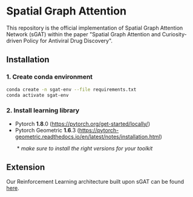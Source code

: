 # Spatial Graph Attention

This repository is the official implementation of Spatial Graph Attention Network (sGAT) within the paper "Spatial Graph Attention and Curiosity-driven Policy for Antiviral Drug Discovery". 


## Installation

### 1. Create conda environment
```bash
conda create -n sgat-env --file requirements.txt
conda activate sgat-env
```

### 2. Install learning library
- Pytorch **1.8**.0 (https://pytorch.org/get-started/locally/)
- Pytorch Geometric **1.6**.3 (https://pytorch-geometric.readthedocs.io/en/latest/notes/installation.html)

  \* *make sure to install the right versions for your toolkit*


## Extension

Our Reinforcement Learning architecture built upon sGAT can be found [here](https://github.com/njchoma/DGAPN).
